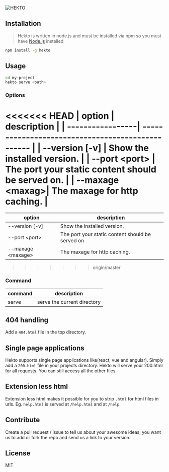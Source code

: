 ![HEKTO](https://cldup.com/RIKwNeeZw4.png)

## Installation
> Hekto is written in node.js and must be installed via npm so you must have [Node.js](http://nodejs.org) installed

```bash
npm install -g hekto
```

## Usage
```bash
cd my-project
hekto serve <path>
```

### Options
<<<<<<< HEAD
| option           | description                                       |
| -----------------| ------------------------------------------------- |
| --version [-v]   | Show the installed version.                       |
| --port \<port>   | The port your static content should be served on. |
| --maxage \<maxag>| The maxage for http caching.                      |
=======
| option           | description                                      |
| -----------------| ------------------------------------------------ |
| --version [-v]   | Show the installed version.                      |
| --port \<port>   | The port your static content should be served on |
| --maxage \<maxage>| The maxage for http caching.                     |
>>>>>>> origin/master

### Command
| command| description                |
| -------| ---------------------------|
| serve  | serve the current directory|

## 404 handling
Add a `404.html` file in the top directory.

## Single page applications
Hekto supports single page applications like(react, vue and angular). Simply add a `200.html` file in your projects directory. Hekto will serve your 200.html for all requests. You can still access all the other files.

## Extension less html
Extension less html makes it possible for you to strip `.html` for html files in urls. Eg. `help.html` is served at `/help.html` and at `/help`.

## Contribute
Create a pull request / issue to tell us about your awesome ideas, you want us to add or fork the repo and send us a link to your version.

## License
MIT
